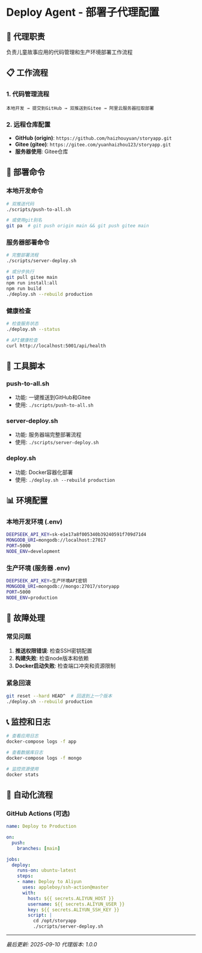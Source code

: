 # Deploy Agent - 部署子代理配置

## 🎯 代理职责
负责儿童故事应用的代码管理和生产环境部署工作流程

## 📋 工作流程

### 1. 代码管理流程
```
本地开发 → 提交到GitHub → 双推送到Gitee → 阿里云服务器拉取部署
```

### 2. 远程仓库配置
- **GitHub (origin)**: `https://github.com/haizhouyuan/storyapp.git`
- **Gitee (gitee)**: `https://gitee.com/yuanhaizhou123/storyapp.git`
- **服务器使用**: Gitee仓库

## 🚀 部署命令

### 本地开发命令
```bash
# 双推送代码
./scripts/push-to-all.sh

# 或使用git别名
git pa  # git push origin main && git push gitee main
```

### 服务器部署命令
```bash
# 完整部署流程
./scripts/server-deploy.sh

# 或分步执行
git pull gitee main
npm run install:all
npm run build
./deploy.sh --rebuild production
```

### 健康检查
```bash
# 检查服务状态
./deploy.sh --status

# API健康检查
curl http://localhost:5001/api/health
```

## 🔧 工具脚本

### push-to-all.sh
- 功能: 一键推送到GitHub和Gitee
- 使用: `./scripts/push-to-all.sh`

### server-deploy.sh  
- 功能: 服务器端完整部署流程
- 使用: `./scripts/server-deploy.sh`

### deploy.sh
- 功能: Docker容器化部署
- 使用: `./deploy.sh --rebuild production`

## 📊 环境配置

### 本地开发环境 (.env)
```bash
DEEPSEEK_API_KEY=sk-e1e17a8f005340b39240591f709d71d4
MONGODB_URI=mongodb://localhost:27017
PORT=5000
NODE_ENV=development
```

### 生产环境 (服务器 .env)
```bash
DEEPSEEK_API_KEY=生产环境API密钥
MONGODB_URI=mongodb://mongo:27017/storyapp
PORT=5000
NODE_ENV=production
```

## 🚨 故障处理

### 常见问题
1. **推送权限错误**: 检查SSH密钥配置
2. **构建失败**: 检查node版本和依赖
3. **Docker启动失败**: 检查端口冲突和资源限制

### 紧急回滚
```bash
git reset --hard HEAD^  # 回退到上一个版本
./deploy.sh --rebuild production
```

## 📞 监控和日志

```bash
# 查看应用日志
docker-compose logs -f app

# 查看数据库日志  
docker-compose logs -f mongo

# 监控资源使用
docker stats
```

## 🔄 自动化流程

### GitHub Actions (可选)
```yaml
name: Deploy to Production

on:
  push:
    branches: [main]

jobs:
  deploy:
    runs-on: ubuntu-latest
    steps:
    - name: Deploy to Aliyun
      uses: appleboy/ssh-action@master
      with:
        host: ${{ secrets.ALIYUN_HOST }}
        username: ${{ secrets.ALIYUN_USER }}
        key: ${{ secrets.ALIYUN_SSH_KEY }}
        script: |
          cd /opt/storyapp
          ./scripts/server-deploy.sh
```

---

*最后更新: 2025-09-10*
*代理版本: 1.0.0*